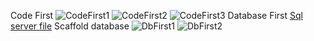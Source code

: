 Code First
![CodeFirst1](https://github.com/Apolos666/CodeFirstAndDbFirst/assets/65549968/0de665d7-d580-49c0-8b02-8ae372bcb2a3)
![CodeFirst2](https://github.com/Apolos666/CodeFirstAndDbFirst/assets/65549968/0f747b10-7552-48cc-b37c-42ab6871fb89)
![CodeFirst3](https://github.com/Apolos666/CodeFirstAndDbFirst/assets/65549968/d63cc94e-4fa1-4539-a23c-a95ea4a01702)
Database First
[Sql server file](SQLQueryDatabaseFirst.sql)
Scaffold database
![DbFirst1](https://github.com/Apolos666/CodeFirstAndDbFirst/assets/65549968/5c0ff31a-438f-46ba-bf22-2ba75e399f6e)
![DbFirst2](https://github.com/Apolos666/CodeFirstAndDbFirst/assets/65549968/e2525142-92e2-42f3-b2f9-4de71c3a2c7c)
